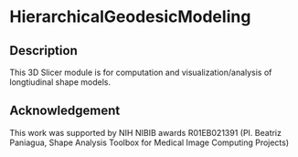 # HierarchicalGeodesicModeling

Description
-------------

This 3D Slicer module is for computation and visualization/analysis of longtiudinal shape models. 


Acknowledgement
-------------
This work was supported by NIH NIBIB awards R01EB021391 (PI. Beatriz Paniagua, Shape Analysis Toolbox for Medical Image Computing Projects)